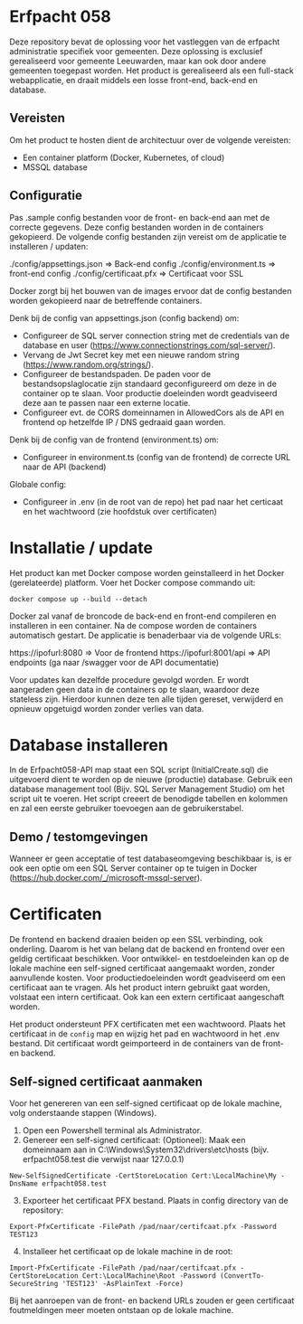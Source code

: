 # Erfpacht 058
Deze repository bevat de oplossing voor het vastleggen van de erfpacht administratie specifiek voor gemeenten. 
Deze oplossing is exclusief gerealiseerd voor gemeente Leeuwarden, maar kan ook door andere gemeenten toegepast worden. 
Het product is gerealiseerd als een full-stack webapplicatie, en draait middels een losse front-end, back-end en database. 

## Vereisten
Om het product te hosten dient de architectuur over de volgende vereisten:
- Een container platform (Docker, Kubernetes, of cloud)
- MSSQL database

## Configuratie
Pas .sample config bestanden voor de front- en back-end aan met de correcte gegevens. Deze config bestanden worden in de containers gekopieerd. 
De volgende config bestanden zijn vereist om de applicatie te installeren / updaten:

./config/appsettings.json => Back-end config
./config/environment.ts => front-end config
./config/certificaat.pfx => Certificaat voor SSL

Docker zorgt bij het bouwen van de images ervoor dat de config bestanden worden gekopieerd naar de betreffende containers. 

Denk bij de config van appsettings.json (config backend) om:
- Configureer de SQL server connection string met de credentials van de database en user (https://www.connectionstrings.com/sql-server/).
- Vervang de Jwt Secret key met een nieuwe random string (https://www.random.org/strings/).
- Configureer de bestandspaden. De paden voor de bestandsopslaglocatie zijn standaard geconfigureerd om deze in de container op te slaan. Voor productie doeleinden wordt geadviseerd deze aan te passen naar een externe locatie. 
- Configureer evt. de CORS domeinnamen in AllowedCors als de API en frontend op hetzelfde IP / DNS gedraaid gaan worden. 

Denk bij de config van de frontend (environment.ts) om:
- Configureer in environment.ts (config van de frontend) de correcte URL naar de API (backend)

Globale config:
- Configureer in .env (in de root van de repo) het pad naar het certicaat en het wachtwoord (zie hoofdstuk over certificaten)

# Installatie / update
Het product kan met Docker compose worden geinstalleerd in het Docker (gerelateerde) platform. 
Voer het Docker compose commando uit:
```
docker compose up --build --detach
```

Docker zal vanaf de broncode de back-end en front-end compileren en installeren in een container. 
Na de compose worden de containers automatisch gestart. De applicatie is benaderbaar via de volgende URLs:

https://ipofurl:8080 => Voor de frontend
https://ipofurl:8001/api => API endpoints (ga naar /swagger voor de API documentatie)

Voor updates kan dezelfde procedure gevolgd worden. Er wordt aangeraden geen data in de containers op te slaan, waardoor deze stateless zijn. Hierdoor kunnen deze ten alle tijden gereset, verwijderd en opnieuw opgetuigd worden zonder verlies van data.

# Database installeren
In de Erfpacht058-API map staat een SQL script (InitialCreate.sql) die uitgevoerd dient te worden op de nieuwe (productie) database. 
Gebruik een database management tool (Bijv. SQL Server Management Studio) om het script uit te voeren. 
Het script creeert de benodigde tabellen en kolommen en zal een eerste gebruiker toevoegen aan de gebruikerstabel. 

## Demo / testomgevingen
Wanneer er geen acceptatie of test databaseomgeving beschikbaar is, is er ook een optie om een SQL Server container op te tuigen in Docker (https://hub.docker.com/_/microsoft-mssql-server).

# Certificaten
De frontend en backend draaien beiden op een SSL verbinding, ook onderling. Daarom is het van belang dat de backend en frontend over een geldig certificaat beschikken. 
Voor ontwikkel- en testdoeleinden kan op de lokale machine een self-signed certificaat aangemaakt worden, zonder aanvullende kosten.
Voor productiedoeleinden wordt geadviseerd om een certificaat aan te vragen. Als het product intern gebruikt gaat worden, volstaat een intern certificaat. Ook kan een extern certificaat aangeschaft worden. 

Het product ondersteunt PFX certificaten met een wachtwoord. Plaats het certificaat in de `config` map en wijzig het pad en wachtwoord in het .env bestand.
Dit certificaat wordt geimporteerd in de containers van de front- en backend. 

## Self-signed certificaat aanmaken
Voor het genereren van een self-signed certificaat op de lokale machine, volg onderstaande stappen (Windows).

1. Open een Powershell terminal als Administrator.
2. Genereer een self-signed certificaat:
(Optioneel): Maak een domeinnaam aan in C:\Windows\System32\drivers\etc\hosts (bijv. erfpacht058.test die verwijst naar 127.0.0.1)
```
New-SelfSignedCertificate -CertStoreLocation Cert:\LocalMachine\My -DnsName erfpacht058.test
```
3. Exporteer het certificaat PFX bestand. Plaats in config directory van de repository:
```
Export-PfxCertificate -FilePath /pad/naar/certifcaat.pfx -Password TEST123
```
4. Installeer het certificaat op de lokale machine in de root:
```
Import-PfxCertificate -FilePath /pad/naar/certifcaat.pfx -CertStoreLocation Cert:\LocalMachine\Root -Password (ConvertTo-SecureString 'TEST123' -AsPlainText -Force)
```

Bij het aanroepen van de front- en backend URLs zouden er geen certificaat foutmeldingen meer moeten ontstaan op de lokale machine.